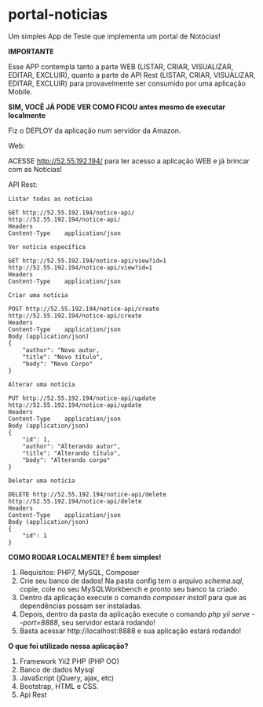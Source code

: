 # portal-noticias

Um simples App de Teste que implementa um portal de Notócias!

**IMPORTANTE**

Esse APP contempla tanto a parte WEB (LISTAR, CRIAR, VISUALIZAR, EDITAR, EXCLUIR), quanto a parte de API Rest (LISTAR, CRIAR, VISUALIZAR, EDITAR, EXCLUIR) para provavelmente ser consumido por uma aplicação Mobile.


**SIM, VOCÊ JÁ PODE VER COMO FICOU antes mesmo de executar localmente**

Fiz o DEPLOY da aplicação num servidor da Amazon.

Web:

ACESSE http://52.55.192.194/ para ter acesso a aplicação WEB e já brincar com as Notícias!

API Rest:

```
Listar todas as notícias

GET http://52.55.192.194/notice-api/
http://52.55.192.194/notice-api/
Headers
Content-Type	application/json
```

```
Ver notícia específica

GET http://52.55.192.194/notice-api/view?id=1
http://52.55.192.194/notice-api/view?id=1
Headers
Content-Type	application/json
```

```
Criar uma notícia

POST http://52.55.192.194/notice-api/create
http://52.55.192.194/notice-api/create
Headers
Content-Type	application/json
Body (application/json)
{
	"author": "Novo autor,
	"title": "Novo título",
	"body": "Novo Corpo"
}
```

```
Alterar uma notícia

PUT http://52.55.192.194/notice-api/update
http://52.55.192.194/notice-api/update
Headers
Content-Type	application/json
Body (application/json)
{
	"id": 1,
	"author": "Alterando autor",
	"title": "Alterando título",
	"body": "Alterando corpo"
}
```

```
Deletar uma notícia

DELETE http://52.55.192.194/notice-api/delete
http://52.55.192.194/notice-api/delete
Headers
Content-Type	application/json
Body (application/json)
{
	"id": 1
}
```


**COMO RODAR LOCALMENTE? É bem simples!**
1. Requisitos: PHP7, MySQL, Composer
2. Crie seu banco de dados! Na pasta config tem o arquivo *schema.sql*, copie, cole no seu MySQLWorkbench e pronto seu banco ta criado.
3. Dentro da aplicação execute o comando *composer install* para que as dependências possam ser instaladas.
4. Depois, dentro da pasta da aplicação execute o comando *php yii serve --port=8888*, seu servidor estará rodando!
5. Basta acessar http://localhost:8888 e sua aplicação estará rodando!

**O que foi utilizado nessa aplicação?**
1. Framework Yii2 PHP (PHP OO)
2. Banco de dados Mysql
3. JavaScript (jQuery, ajax, etc)
4. Bootstrap, HTML e CSS.
5. Api Rest




